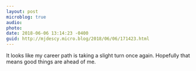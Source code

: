 ```yaml
---
layout: post
microblog: true
audio: 
photo: 
date: 2018-06-06 13:14:23 -0400
guid: http://mjdescy.micro.blog/2018/06/06/171423.html
---
```

It looks like my career path is taking a slight turn once again. Hopefully that means good things are ahead of me.
